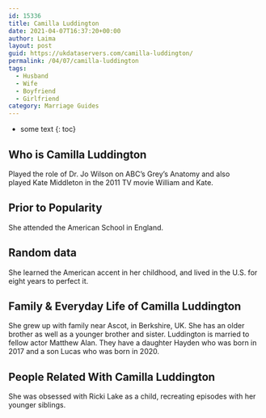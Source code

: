 ```yaml
---
id: 15336
title: Camilla Luddington
date: 2021-04-07T16:37:20+00:00
author: Laima
layout: post
guid: https://ukdataservers.com/camilla-luddington/
permalink: /04/07/camilla-luddington
tags:
  - Husband
  - Wife
  - Boyfriend
  - Girlfriend
category: Marriage Guides
---
```


* some text
{: toc}


## Who is Camilla Luddington
                  
                  
                  
Played the role of Dr. Jo Wilson on ABC&#8217;s Grey&#8217;s Anatomy and also played Kate Middleton in the 2011 TV movie William and Kate.
                  
              
            
              
            
                
                
                
## Prior to Popularity
                  
                  
                  
She attended the American School in England.
                  
              
            
              
            
                
                
                
## Random data
                  
                  
                  
She learned the American accent in her childhood, and lived in the U.S. for eight years to perfect it.
                  
              
            
              
            
                
                
                
## Family & Everyday Life of Camilla Luddington
                  
                  
                  
She grew up with family near Ascot, in Berkshire, UK. She has an older brother as well as a younger brother and sister. Luddington is married to fellow actor Matthew Alan. They have a daughter Hayden who was born in 2017 and a son Lucas who was born in 2020.
                  
              
            
              
            
                
                
                
## People Related With Camilla Luddington
                  
                  
                  
She was obsessed with Ricki Lake as a child, recreating episodes with her younger siblings.
                  
              
            
              
            
                
              
            
              
              
            
            
              
            
          
          
          
